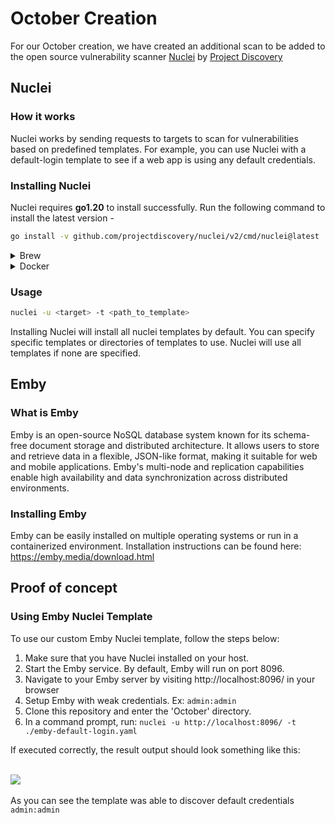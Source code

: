 # October Creation

For our October creation, we have created an additional scan to be added to the open source vulnerability scanner [Nuclei](https://github.com/projectdiscovery/nuclei) by [Project Discovery](https://github.com/projectdiscovery)

## Nuclei
### How it works
Nuclei works by sending requests to targets to scan for vulnerabilities based on predefined templates. For example, you can use Nuclei with a default-login template to see if a web app is using any default credentials.

### Installing Nuclei
Nuclei requires **go1.20** to install successfully. Run the following command to install the latest version -

```sh
go install -v github.com/projectdiscovery/nuclei/v2/cmd/nuclei@latest
```

<details>
  <summary>Brew</summary>

  ```sh
  brew install nuclei
  ```
</details>
<details>
  <summary>Docker</summary>

  ```sh
  docker pull projectdiscovery/nuclei:latest
  ```
</details>

### Usage
```sh
nuclei -u <target> -t <path_to_template>
```

Installing Nuclei will install all nuclei templates by default. You can specify specific templates or directories of templates to use. Nuclei will use all templates if none are specified.

## Emby
### What is Emby

Emby is an open-source NoSQL database system known for its schema-free document storage and distributed architecture. It allows users to store and retrieve data in a flexible, JSON-like format, making it suitable for web and mobile applications. Emby's multi-node and replication capabilities enable high availability and data synchronization across distributed environments.

### Installing Emby

Emby can be easily installed on multiple operating systems or run in a containerized environment. Installation instructions can be found here: https://emby.media/download.html

## Proof of concept 

### Using Emby Nuclei Template

To use our custom Emby Nuclei template, follow the steps below:

1. Make sure that you have Nuclei installed on your host.
2. Start the Emby service. By default, Emby will run on port 8096.
3. Navigate to your Emby server by visiting http://localhost:8096/ in your browser
4. Setup Emby with weak credentials. Ex: ```admin:admin```
5. Clone this repository and enter the 'October' directory.
6. In a command prompt, run: ```nuclei -u http://localhost:8096/ -t ./emby-default-login.yaml ```

If executed correctly, the result output should look something like this:<br />
<br />

![](./image.png)
<br />
<br />
As you can see the template was able to discover default credentials `admin:admin`